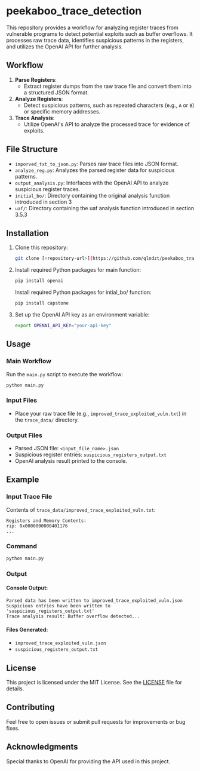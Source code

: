 # peekaboo_trace_detection

This repository provides a workflow for analyzing register traces from vulnerable programs to detect potential exploits such as buffer overflows. It processes raw trace data, identifies suspicious patterns in the registers, and utilizes the OpenAI API for further analysis.


## Workflow

1. **Parse Registers**:
   - Extract register dumps from the raw trace file and convert them into a structured JSON format.
2. **Analyze Registers**:
   - Detect suspicious patterns, such as repeated characters (e.g., `A` or `B`) or specific memory addresses.
3. **Trace Analysis**:
   - Utilize OpenAI's API to analyze the processed trace for evidence of exploits.

## File Structure

- `imporved_txt_to_json.py`: Parses raw trace files into JSON format.
- `analyze_reg.py`: Analyzes the parsed register data for suspicious patterns.
- `output_analysis.py`: Interfaces with the OpenAI API to analyze suspicious register traces.
- `initial_bo/`: Directory containing the original analysis function introduced in section ​​3
- `uaf/`: Directory containing the uaf analysis function introduced in section ​​3.5.3

## Installation

1. Clone this repository:
   ```bash
   git clone [<repository-url>](https://github.com/qlndzt/peekaboo_trace_detection.git)
   ```
2. Install required Python packages for main function:
   ```bash
   pip install openai
   ```
   Install required Python packages for intial_bo/ function:
   ```bash
   pip install capstone
   ```
4. Set up the OpenAI API key as an environment variable:
   ```bash
   export OPENAI_API_KEY="your-api-key"
   ```

## Usage

### Main Workflow
Run the `main.py` script to execute the workflow:
```bash
python main.py
```

### Input Files
- Place your raw trace file (e.g., `improved_trace_exploited_vuln.txt`) in the `trace_data/` directory.

### Output Files
- Parsed JSON file: `<input_file_name>.json`
- Suspicious register entries: `suspicious_registers_output.txt`
- OpenAI analysis result printed to the console.

## Example

### Input Trace File
Contents of `trace_data/improved_trace_exploited_vuln.txt`:
```
Registers and Memory Contents:
rip: 0x0000000000401176
...
```

### Command
```bash
python main.py
```

### Output
#### Console Output:
```plaintext
Parsed data has been written to improved_trace_exploited_vuln.json
Suspicious entries have been written to 'suspicious_registers_output.txt'
Trace analysis result: Buffer overflow detected...
```

#### Files Generated:
- `improved_trace_exploited_vuln.json`
- `suspicious_registers_output.txt`

## License

This project is licensed under the MIT License. See the [LICENSE](LICENSE) file for details.

## Contributing

Feel free to open issues or submit pull requests for improvements or bug fixes.

## Acknowledgments

Special thanks to OpenAI for providing the API used in this project.
